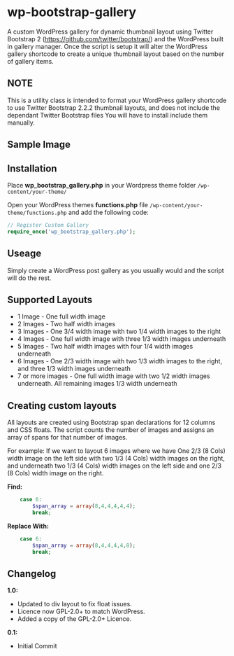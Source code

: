 wp-bootstrap-gallery
======================

A custom WordPress gallery for dynamic thumbnail layout using Twitter Bootstrap 2 (https://github.com/twitter/bootstrap/) and the WordPress built in gallery manager. Once the script is setup it will alter the WordPress gallery shortcode to create a unique 
thumbnail layout based on the number of gallery items.

NOTE
----
This is a utility class is intended to format your WordPress gallery shortcode to use Twitter Bootstrap 2.2.2 thumbnail layouts, and does not include the dependant Twitter Bootstrap files You will have to install include them manually. 

Sample Image
------------
 

Installation
------------
Place **wp_bootstrap_gallery.php** in your Wordpress theme folder `/wp-content/your-theme/`

Open your WordPress themes **functions.php** file  `/wp-content/your-theme/functions.php` and add the following code:

```php
// Register Custom Gallery
require_once('wp_bootstrap_gallery.php');
```

Useage
------------
Simply create a WordPress post gallery as you usually would and the script will do the rest.

Supported Layouts
------------
+ 1 Image - One full width image 
+ 2 Images - Two half width images 
+ 3 Images - One 3/4 width image with two 1/4 width images to the right
+ 4 Images - One full width image with three 1/3 width images underneath
+ 5 Images - Two half width images with four 1/4 width images underneath
+ 6 Images - One 2/3 width image with two 1/3 width images to the right, and three 1/3 width images underneath 
+ 7 or more images -  One full width image with two 1/2 width images underneath. All remaining images 1/3 width underneath


Creating custom layouts
------------

All layouts are created using Bootstrap span declarations for 12 columns and CSS floats. The script counts the number of images and assigns an array of spans for that number of images.

For example: If we want to layout 6 images where we have One 2/3 (8 Cols) width image on the left side with two 1/3 (4 Cols) width images on the right, and underneath two 1/3 (4 Cols) width images on the left side and one 2/3 (8 Cols) width image on the right. 

**Find:**
```php
	case 6:
	    $span_array = array(8,4,4,4,4,4);
		break;
```

**Replace With:**
```php
	case 6:
	    $span_array = array(8,4,4,4,4,8);
		break;
```

Changelog
------------
**1.0:**
+ Updated to div layout to fix float issues.
+ Licence now GPL-2.0+ to match WordPress.
+ Added a copy of the GPL-2.0+ Licence.

**0.1:**
+ Initial Commit

 

